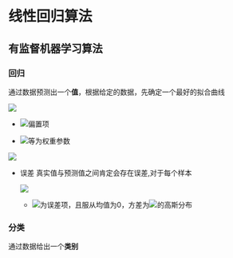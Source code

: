 # 线性回归算法
## 有监督机器学习算法
### 回归
通过数据预测出一个**值**，根据给定的数据，先确定一个最好的拟合曲线

![](http://latex.codecogs.com/gif.latex?h_{\theta}(x)=\theta_{0}+\theta_{1}x_{1}+\theta_{2}x_{2}+...)

- ![](http://latex.codecogs.com/gif.latex?\theta_{0})偏置项

- ![](http://latex.codecogs.com/gif.latex?\theta_{1})等为权重参数

![](https://github.com/Data-Learner2019/Python-Learner/blob/master/%E6%9C%BA%E5%99%A8%E5%AD%A6%E4%B9%A0/pic/CodeCogsEqn.gif)

- 误差
  真实值与预测值之间肯定会存在误差,对于每个样本

  ![](http://latex.codecogs.com/gif.latex?y^{(i)}=\theta^{T}x^{(i)}+\xi^{(i)})

    - ![](http://latex.codecogs.com/gif.latex?\xi)为误差项，且服从均值为0，方差为![](http://latex.codecogs.com/gif.latex?\theta^{2})的高斯分布



### 分类
通过数据给出一个**类别**
